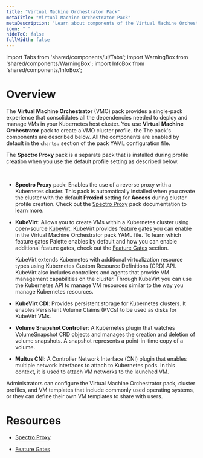 ```yaml
---
title: "Virtual Machine Orchestrator Pack"
metaTitle: "Virtual Machine Orchestrator Pack"
metaDescription: "Learn about components of the Virtual Machine Orchestrator pack."
icon: " "
hideToC: false
fullWidth: false
---
```


import Tabs from 'shared/components/ui/Tabs';
import WarningBox from 'shared/components/WarningBox';
import InfoBox from 'shared/components/InfoBox';



# Overview

The **Virtual Machine Orchestrator** (VMO) pack provides a single-pack experience that consolidates all the dependencies needed to deploy and manage VMs in your Kubernetes host cluster. You use **Virtual Machine Orchestrator** pack to create a VMO cluster profile. the The pack's components are described below. All the components are enabled by default in the `charts:` section of the pack YAML configuration file. 

The **Spectro Proxy** pack is a separate pack that is installed during profile creation when you use the default profile setting as described below.

<br />

<!-- - **Spectro VM Dashboard**: An add-on pack that enables access to a web console so you can manage and monitor your VMs. The console is accessible from the **Virtual Machines** tab that appears on the cluster overview page in Palette when VM Orchestrator is enabled. The dashboard provides a web interface to create and manage VMs in your Kubernetes cluster. To learn more about the web console, refer to [Spectro VM Dashboard](/vm-management/vm-packs-profiles/vm-dashboard). -->


- **Spectro Proxy** pack: Enables the use of a reverse proxy with a Kubernetes cluster. This pack is automatically installed when you create the cluster with the default **Proxied** setting for **Access** during cluster profile creation. Check out the [Spectro Proxy](/integrations/frp) pack documentation to learn more. 


- **KubeVirt**: Allows you to create VMs within a Kubernetes cluster using open-source [KubeVirt](https://kubevirt.io). KubeVirt provides feature gates you can enable in the Virtual Machine Orchestrator pack YAML file. To learn which feature gates Palette enables by default and how you can enable additional feature gates, check out the [Feature Gates](/vm-management#featuregates) section.

    KubeVirt extends Kubernetes with additional virtualization resource types using Kubernetes Custom Resource Definitions (CRD) API. KubeVirt also includes controllers and agents that provide VM management capabilities on the cluster. Through KubeVirt you can use the Kubernetes API to manage VM resources similar to the way you manage Kubernetes resources.     


- **KubeVirt CDI**: Provides persistent storage for Kubernetes clusters. It enables Persistent Volume Claims (PVCs) to be used as disks for KubeVirt VMs.


- **Volume Snapshot Controller**: A Kubernetes plugin that watches VolumeSnapshot CRD objects and manages the creation and deletion of volume snapshots. A snapshot represents a point-in-time copy of a volume.


- **Multus CNI**: A Controller Network Interface (CNI) plugin that enables multiple network interfaces to attach to Kubernetes pods. In this context, it is used to attach VM networks to the launched VM.


Administrators can configure the Virtual Machine Orchestrator pack, cluster profiles, and VM templates that include commonly used operating systems, or they can define their own VM templates to share with users.


# Resources


- [Spectro Proxy](/integrations/frp)


- [Feature Gates](/vm-management#featuregates)

<br />

<br />